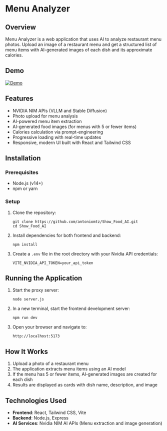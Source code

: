# Menu Analyzer

## Overview

Menu Analyzer is a web application that uses AI to analyze restaurant menu photos. Upload an image of a restaurant menu and get a structured list of menu items with AI-generated images of each dish and its approximate calories.

## Demo

[![Demo](https://img.youtube.com/vi/SuvBUBrn4Eg/0.jpg)](https://www.youtube.com/watch?v=SuvBUBrn4Eg)

## Features

- NVIDIA NIM APIs (VLLM and Stable Diffusion)
- Photo upload for menu analysis
- AI-powered menu item extraction
- AI-generated food images (for menus with 5 or fewer items)
- Calories calculation via prompt-engineering
- Progressive loading with real-time updates
- Responsive, modern UI built with React and Tailwind CSS

## Installation

### Prerequisites

- Node.js (v14+)
- npm or yarn

### Setup

1. Clone the repository:
   ```
   git clone https://github.com/antoniomtz/Show_Food_AI.git
   cd Show_Food_AI
   ```

2. Install dependencies for both frontend and backend:
   ```
   npm install
   ```

3. Create a `.env` file in the root directory with your Nvidia API credentials:
   ```
   VITE_NVIDIA_API_TOKEN=your_api_token
   ```

## Running the Application

1. Start the proxy server:
   ```
   node server.js
   ```

2. In a new terminal, start the frontend development server:
   ```
   npm run dev
   ```

3. Open your browser and navigate to:
   ```
   http://localhost:5173
   ```

## How It Works

1. Upload a photo of a restaurant menu
2. The application extracts menu items using an AI model
3. If the menu has 5 or fewer items, AI-generated images are created for each dish
4. Results are displayed as cards with dish name, description, and image

## Technologies Used

- **Frontend**: React, Tailwind CSS, Vite
- **Backend**: Node.js, Express
- **AI Services**: Nvidia NIM AI APIs (Menu extraction and image generation)

